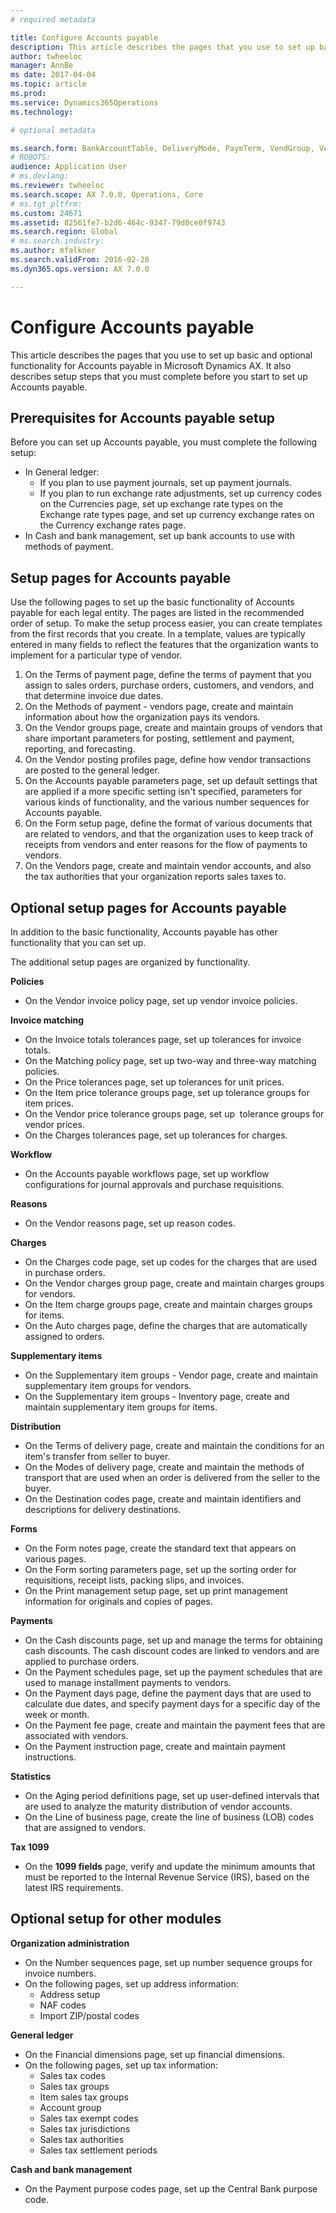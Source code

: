 ```yaml
---
# required metadata

title: Configure Accounts payable
description: This article describes the pages that you use to set up basic and optional functionality for Accounts payable in Microsoft Dynamics AX. It also describes setup steps that you must complete before you start to set up Accounts payable.
author: twheeloc
manager: AnnBe
ms date: 2017-04-04
ms.topic: article
ms.prod: 
ms.service: Dynamics365Operations
ms.technology: 

# optional metadata

ms.search.form: BankAccountTable, DeliveryMode, PaymTerm, VendGroup, VendParameters, VendPaymMode, VendTable
# ROBOTS: 
audience: Application User
# ms.devlang: 
ms.reviewer: twheeloc
ms.search.scope: AX 7.0.0, Operations, Core
# ms.tgt_pltfrm: 
ms.custom: 24671
ms.assetid: 82561fe7-b2d6-464c-9347-79d0ce0f9743
ms.search.region: Global
# ms.search.industry: 
ms.author: mfalkner
ms.search.validFrom: 2016-02-28
ms.dyn365.ops.version: AX 7.0.0

---
```


# Configure Accounts payable

This article describes the pages that you use to set up basic and optional functionality for Accounts payable in Microsoft Dynamics AX. It also describes setup steps that you must complete before you start to set up Accounts payable.

Prerequisites for Accounts payable setup
----------------------------------------

Before you can set up Accounts payable, you must complete the following setup:

-   In General ledger:
    -   If you plan to use payment journals, set up payment journals.
    -   If you plan to run exchange rate adjustments, set up currency codes on the Currencies page, set up exchange rate types on the Exchange rate types page, and set up currency exchange rates on the Currency exchange rates page.
-   In Cash and bank management, set up bank accounts to use with methods of payment.

## Setup pages for Accounts payable

Use the following pages to set up the basic functionality of Accounts payable for each legal entity. The pages are listed in the recommended order of setup. To make the setup process easier, you can create templates from the first records that you create. In a template, values are typically entered in many fields to reflect the features that the organization wants to implement for a particular type of vendor.
1.  On the Terms of payment page, define the terms of payment that you assign to sales orders, purchase orders, customers, and vendors, and that determine invoice due dates.
2.  On the Methods of payment - vendors page, create and maintain information about how the organization pays its vendors.
3.  On the Vendor groups page, create and maintain groups of vendors that share important parameters for posting, settlement and payment, reporting, and forecasting.
4.  On the Vendor posting profiles page, define how vendor transactions are posted to the general ledger.
5.  On the Accounts payable parameters page, set up default settings that are applied if a more specific setting isn't specified, parameters for various kinds of functionality, and the various number sequences for Accounts payable.
6.  On the Form setup page, define the format of various documents that are related to vendors, and that the organization uses to keep track of receipts from vendors and enter reasons for the flow of payments to vendors.
7.  On the Vendors page, create and maintain vendor accounts, and also the tax authorities that your organization reports sales taxes to.

## Optional setup pages for Accounts payable
In addition to the basic functionality, Accounts payable has other functionality that you can set up.

The additional setup pages are organized by functionality.

**Policies**
-   On the Vendor invoice policy page, set up vendor invoice policies.

**Invoice matching**

-   On the Invoice totals tolerances page, set up tolerances for invoice totals.
-   On the Matching policy page, set up two-way and three-way matching policies.
-   On the Price tolerances page, set up tolerances for unit prices.
-   On the Item price tolerance groups page, set up tolerance groups for item prices.
-   On the Vendor price tolerance groups page, set up  tolerance groups for vendor prices.
-   On the Charges tolerances page, set up tolerances for charges.

**Workflow**

-   On the Accounts payable workflows page, set up workflow configurations for journal approvals and purchase requisitions.

**Reasons**

-   On the Vendor reasons page, set up reason codes.

**Charges**

-   On the Charges code page, set up codes for the charges that are used in purchase orders.
-   On the Vendor charges group page, create and maintain charges groups for vendors.
-   On the Item charge groups page, create and maintain charges groups for items.
-   On the Auto charges page, define the charges that are automatically assigned to orders.

**Supplementary items**

-   On the Supplementary item groups - Vendor page, create and maintain supplementary item groups for vendors.
-   On the Supplementary item groups - Inventory page, create and maintain supplementary item groups for items.

**Distribution**

-   On the Terms of delivery page, create and maintain the conditions for an item's transfer from seller to buyer.
-   On the Modes of delivery page, create and maintain the methods of transport that are used when an order is delivered from the seller to the buyer.
-   On the Destination codes page, create and maintain identifiers and descriptions for delivery destinations.

**Forms**

-   On the Form notes page, create the standard text that appears on various pages.
-   On the Form sorting parameters page, set up the sorting order for requisitions, receipt lists, packing slips, and invoices.
-   On the Print management setup page, set up print management information for originals and copies of pages.

**Payments**

-   On the Cash discounts page, set up and manage the terms for obtaining cash discounts. The cash discount codes are linked to vendors and are applied to purchase orders.
-   On the Payment schedules page, set up the payment schedules that are used to manage installment payments to vendors.
-   On the Payment days page, define the payment days that are used to calculate due dates, and specify payment days for a specific day of the week or month.
-   On the Payment fee page, create and maintain the payment fees that are associated with vendors.
-   On the Payment instruction page, create and maintain payment instructions.

**Statistics**

-   On the Aging period definitions page, set up user-defined intervals that are used to analyze the maturity distribution of vendor accounts.
-   On the Line of business page, create the line of business (LOB) codes that are assigned to vendors.

**Tax 1099**

-   On the **1099 fields** page, verify and update the minimum amounts that must be reported to the Internal Revenue Service (IRS), based on the latest IRS requirements.

## **Optional setup for other modules**
**Organization administration**

-   On the Number sequences page, set up number sequence groups for invoice numbers.
-   On the following pages, set up address information:
    -   Address setup
    -   NAF codes
    -   Import ZIP/postal codes

**General ledger**

-   On the Financial dimensions page, set up financial dimensions.
-   On the following pages, set up tax information:
    -   Sales tax codes
    -   Sales tax groups
    -   Item sales tax groups
    -   Account group
    -   Sales tax exempt codes
    -   Sales tax jurisdictions
    -   Sales tax authorities
    -   Sales tax settlement periods

**Cash and bank management**

-   On the Payment purpose codes page, set up the Central Bank purpose code.



